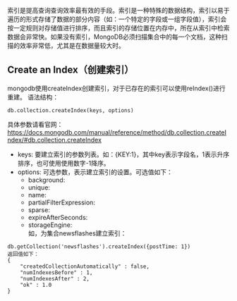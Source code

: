 索引是提高查询查询效率最有效的手段。索引是一种特殊的数据结构，索引以易于遍历的形式存储了数据的部分内容（如：一个特定的字段或一组字段值），索引会按一定规则对存储值进行排序，而且索引的存储位置在内存中，所在从索引中检索数据会非常快。如果没有索引，MongoDB必须扫描集合中的每一个文档，这种扫描的效率非常低，尤其是在数据量较大时。

## Create an Index（创建索引）
mongodb使用createIndex创建索引，对于已存在的索引可以使用reIndex()进行重建。
语法结构：
```
db.collection.createIndex(keys, options)
```
具体参数请看官网：https://docs.mongodb.com/manual/reference/method/db.collection.createIndex/#db.collection.createIndex
* keys: 要建立索引的参数列表。如：{KEY:1}，其中key表示字段名，1表示升序排序，也可使用使用数字-1降序。
* options: 可选参数，表示建立索引的设置。可选值如下：
    * background: 
    * unique: 
    * name: 
    * partialFilterExpression:
    * sparse:
    * expireAfterSeconds:
    * storageEngine:   
如，为集合newsflashes建立索引：
```
db.getCollection('newsflashes').createIndex({postTime: 1})
返回值如下：
{
    "createdCollectionAutomatically" : false,
    "numIndexesBefore" : 1,
    "numIndexesAfter" : 2,
    "ok" : 1.0
}
```
